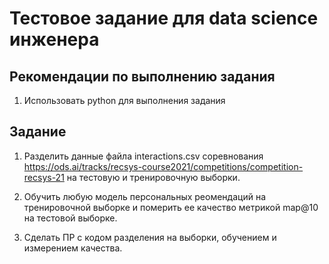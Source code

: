 # Тестовое задание для data science инженера
## Рекомендации по выполнению задания
1. Использовать python для выполнения задания

## Задание
1. Разделить данные файла interactions.csv соревнования 
https://ods.ai/tracks/recsys-course2021/competitions/competition-recsys-21 на тестовую
и тренировочную выборки.

2. Обучить любую модель персональных реомендаций на тренировочной выборке и померить ее 
качество метрикой map@10 на тестовой выборке.

3. Сделать ПР с кодом разделения на выборки, обучением и измерением качества.
